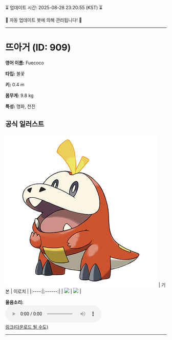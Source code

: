 
⏳ 업데이트 시간: 2025-08-28 23:20:55 (KST) ⏳

🤖 자동 업데이트 봇에 의해 관리됩니다! 🤖

---

# 뜨아거 (ID: 909)
**영어 이름:** Fuecoco

**타입:** 불꽃

**키:** 0.4 m

**몸무게:** 9.8 kg

**특성:** 맹화, 천진

## 공식 일러스트
![](https://raw.githubusercontent.com/PokeAPI/sprites/master/sprites/pokemon/other/official-artwork/909.png)
| 기본 | 이로치 |
|:----:|:------:|
| <img src="http://play.pokemonshowdown.com/sprites/ani/fuecoco.gif" width="200"> | <img src="http://play.pokemonshowdown.com/sprites/ani-shiny/fuecoco.gif" width="200"> |

**울음소리:**<br><audio controls src="https://raw.githubusercontent.com/PokeAPI/cries/main/cries/pokemon/latest/909.ogg"></audio><br> [링크(다운로드 될 수도)](https://raw.githubusercontent.com/PokeAPI/cries/main/cries/pokemon/latest/909.ogg)


---
